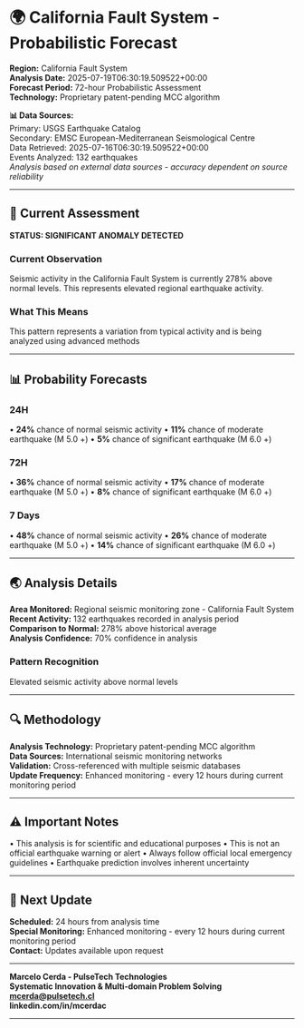 # 🌍 California Fault System - Probabilistic Forecast

**Region:** California Fault System  
**Analysis Date:** 2025-07-19T06:30:19.509522+00:00  
**Forecast Period:** 72-hour Probabilistic Assessment  
**Technology:** Proprietary patent-pending MCC algorithm  

**📊 Data Sources:**  
Primary: USGS Earthquake Catalog  
Secondary: EMSC European-Mediterranean Seismological Centre  
Data Retrieved: 2025-07-16T06:30:19.509522+00:00  
Events Analyzed: 132 earthquakes  
*Analysis based on external data sources - accuracy dependent on source reliability*

---

## 🎯 Current Assessment

**STATUS: SIGNIFICANT ANOMALY DETECTED**

### Current Observation
Seismic activity in the California Fault System is currently 278% above normal levels. This represents elevated regional earthquake activity.

### What This Means
This pattern represents a variation from typical activity and is being analyzed using advanced methods

---

## 📊 Probability Forecasts

### 24H
• **24%** chance of normal seismic activity
• **11%** chance of moderate earthquake (M 5.0 +)
• **5%** chance of significant earthquake (M 6.0 +)

### 72H
• **36%** chance of normal seismic activity
• **17%** chance of moderate earthquake (M 5.0 +)
• **8%** chance of significant earthquake (M 6.0 +)

### 7 Days
• **48%** chance of normal seismic activity
• **26%** chance of moderate earthquake (M 5.0 +)
• **14%** chance of significant earthquake (M 6.0 +)

---

## 🌏 Analysis Details
**Area Monitored:** Regional seismic monitoring zone - California Fault System  
**Recent Activity:** 132 earthquakes recorded in analysis period  
**Comparison to Normal:** 278% above historical average  
**Analysis Confidence:** 70% confidence in analysis  

### Pattern Recognition
Elevated seismic activity above normal levels

---

## 🔍 Methodology
**Analysis Technology:** Proprietary patent-pending MCC algorithm  
**Data Sources:** International seismic monitoring networks  
**Validation:** Cross-referenced with multiple seismic databases  
**Update Frequency:** Enhanced monitoring - every 12 hours during current monitoring period  

---

## ⚠️ Important Notes
• This analysis is for scientific and educational purposes
• This is not an official earthquake warning or alert
• Always follow official local emergency guidelines
• Earthquake prediction involves inherent uncertainty

---

## 📅 Next Update
**Scheduled:** 24 hours from analysis time  
**Special Monitoring:** Enhanced monitoring - every 12 hours during current monitoring period  
**Contact:** Updates available upon request  

---

**Marcelo Cerda - PulseTech Technologies**  
**Systematic Innovation & Multi-domain Problem Solving**  
**mcerda@pulsetech.cl**  
**linkedin.com/in/mcerdac**

---
